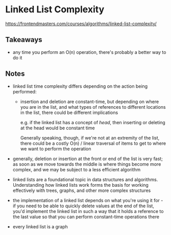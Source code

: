 # Linked List Complexity

https://frontendmasters.com/courses/algorithms/linked-list-complexity/

## Takeaways

- any time you perform an O(n) operation, there's probably a better way to do it

## Notes

- linked list time complexity differs depending on the action being performed:

  - insertion and deletion are constant-time, but depending on where you are in
    the list, and what types of references to different locations in the list,
    there could be different implications

    e.g. if the linked list has a concept of _head_, then inserting or
    deleting at the head would be constant time

    Generally speaking, though, if we're not at an extremity of the list,
    there could be a costly O(n) / linear traversal of items to get to where
    we want to perform the operation

- generally, deletion or insertion at the front or end of the list is very
  fast; as soon as we move towards the middle is where things become more
  complex, and we may be subject to a less efficient algorithm
- linked lists are a foundational topic in data structures and algorithms.
  Understanding how linked lists work forms the basis for working effectively
  with trees, graphs, and other more complex structures
- the implementation of a linked list depends on what you're using it for - if
  you need to be able to quickly delete values at the end of the list, you'd
  implement the linked list in such a way that it holds a reference to the
  last value so that you can perform constant-time operations there
- every linked list is a graph

